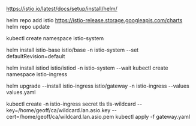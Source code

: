https://istio.io/latest/docs/setup/install/helm/

helm repo add istio https://istio-release.storage.googleapis.com/charts
helm repo update

kubectl create namespace istio-system

helm install istio-base istio/base -n istio-system --set defaultRevision=default

helm install istiod istio/istiod -n istio-system --wait
kubectl create namespace istio-ingress

helm upgrade --install istio-ingress istio/gateway -n istio-ingress --values values.yaml

kubectl create -n istio-ingress secret tls tls-wildcard   --key=/home/geoff/ca/wildcard.lan.asio.key   --cert=/home/geoff/ca/wildcard.lan.asio.pem
kubectl apply -f gateway.yaml
